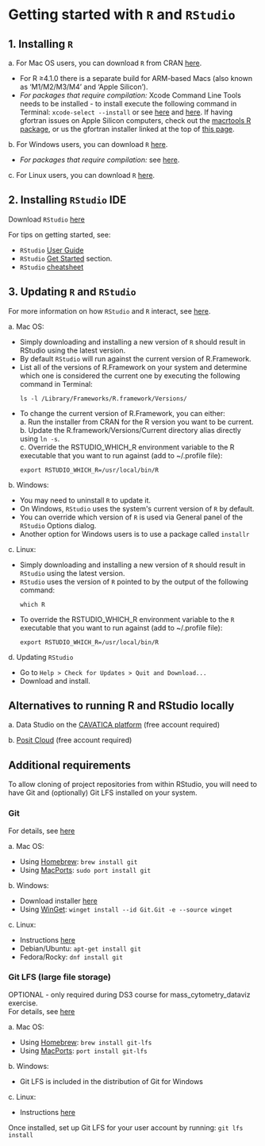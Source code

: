 # Getting started with `R` and `RStudio`

## 1. Installing `R`

a. For Mac OS users, you can download `R` from CRAN [here](https://cran.r-project.org/bin/macosx/).  
   - For R ≥4.1.0 there is a separate build for ARM-based Macs (also known as ‘M1/M2/M3/M4’ and ‘Apple Silicon’).  
   - _For packages that require compilation:_ Xcode Command Line Tools needs to be installed - to install execute the following command in Terminal: `xcode-select --install` or see [here](https://cran.r-project.org/bin/macosx/tools/) and [here](https://mac.install.guide/commandlinetools). If having gfortran issues on Apple Silicon computers, check out the [macrtools R package](https://github.com/coatless-mac/macrtools/), or us the gfortran installer linked at the top of [this page](https://cran.r-project.org/bin/macosx/tools/).   

b. For Windows users, you can download `R` [here](https://cran.r-project.org/bin/windows/base/).  
   - _For packages that require compilation:_ see [here](https://cran.r-project.org/bin/windows/Rtools/).  

c. For Linux users, you can download `R` [here](https://cran.rstudio.com/bin/linux/).  

## 2. Installing `RStudio` IDE  
Download `RStudio` [here](https://posit.co/download/rstudio-desktop/)  
  
For tips on getting started, see:  
   - `RStudio` [User Guide](https://docs.posit.co/ide/user/)  
   - `RStudio` [Get Started](https://docs.posit.co/ide/user/ide/get-started/) section.
   - `RStudio` [cheatsheet](https://rstudio.github.io/cheatsheets/html/rstudio-ide.html)  

## 3. Updating `R` and `RStudio`  

For more information on how `RStudio` and `R` interact, see [here](https://support.posit.co/hc/en-us/articles/200486138-Changing-R-versions-for-the-RStudio-Desktop-IDE).  

a. Mac OS:
   - Simply downloading and installing a new version of `R` should result in RStudio using the latest version.  
   - By default `RStudio` will run against the current version of R.Framework.  
   - List all of the versions of R.Framework on your system and determine which one is considered the current one by executing the following command in Terminal:
		```
		ls -l /Library/Frameworks/R.framework/Versions/
		```
   - To change the current version of R.Framework, you can either:  
     a. Run the installer from CRAN for the R version you want to be current.  
     b. Update the R.framework/Versions/Current directory alias directly using `ln -s`.  
	  c. Override the RSTUDIO_WHICH_R environment variable to the R executable that you want to run against (add to ~/.profile file):
		```
		export RSTUDIO_WHICH_R=/usr/local/bin/R
		```

b. Windows:
   - You may need to uninstall `R` to update it.  
   - On Windows, `RStudio` uses the system's current version of `R` by default.
   - You can override which version of `R` is used via General panel of the `RStudio` Options dialog.
   - Another option for Windows users is to use a package called `installr`

c. Linux:
   - Simply downloading and installing a new version of `R` should result in `RStudio` using the latest version.  
   - `RStudio` uses the version of `R` pointed to by the output of the following command:
		```
		which R
		```
   - To override the RSTUDIO_WHICH_R environment variable to the `R` executable that you want to run against (add to ~/.profile file):
		```
		export RSTUDIO_WHICH_R=/usr/local/bin/R
		```

d. Updating `RStudio`
   - Go to `Help > Check for Updates > Quit and Download...`  
   - Download and install.  


## Alternatives to running R and RStudio locally
a. Data Studio on the [CAVATICA platform](https://cavatica.sbgenomics.com/) (free account required)

b. [Posit Cloud](https://posit.cloud/plans/free) (free account required)


## Additional requirements
To allow cloning of project repositories from within RStudio, you will need to have Git and (optionally) Git LFS installed on your system. 

### Git
For details, see [here](https://git-scm.com/downloads)  

a. Mac OS:  
   - Using [Homebrew](https://brew.sh/): `brew install git`   
   - Using [MacPorts](https://www.macports.org/): `sudo port install git`   

b. Windows:  
   - Download installer [here](https://git-scm.com/download/win)  
   - Using [WinGet](https://learn.microsoft.com/en-us/windows/package-manager/winget/): `winget install --id Git.Git -e --source winget` 

c. Linux:  
   - Instructions [here](https://git-scm.com/download/linux)  
   - Debian/Ubuntu: `apt-get install git`  
   - Fedora/Rocky: `dnf install git `

### Git LFS (large file storage)  
OPTIONAL - only required during DS3 course for mass_cytometry_dataviz exercise.  
For details, see [here](https://git-lfs.com/)  

a. Mac OS:  
   - Using [Homebrew](https://brew.sh/): `brew install git-lfs`   
   - Using [MacPorts](https://www.macports.org/): `port install git-lfs`   

b. Windows:  
   - Git LFS is included in the distribution of Git for Windows  

c. Linux:  
   - Instructions [here](https://github.com/git-lfs/git-lfs/blob/main/INSTALLING.md)  

Once installed, set up Git LFS for your user account by running:
`git lfs install`

